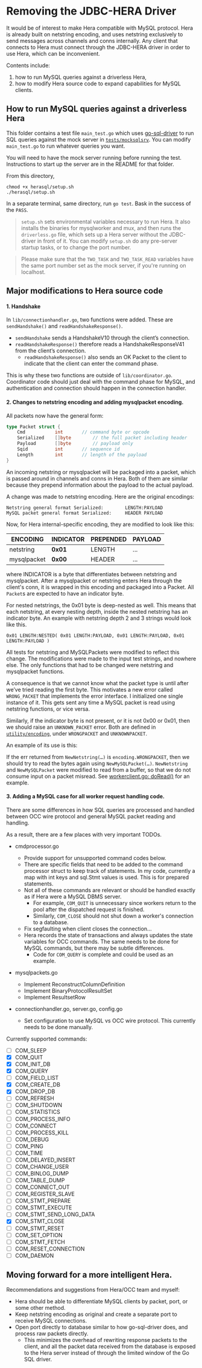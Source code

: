 # Removing the JDBC-HERA Driver

It would be of interest to make Hera compatible with MySQL protocol.
Hera is already built on netstring encoding, and uses netstring exclusively
to send messages across channels and conns internally. Any client that connects
to Hera must connect through the JDBC-HERA driver in order to use Hera, which can
be inconvenient.

Contents include:
1. how to run MySQL queries against a driverless Hera,
2. how to modify Hera source code to expand capabilities for MySQL clients.

## How to run MySQL queries against a driverless Hera
This folder contains a test file `main_test.go` which uses [go-sql-driver](https://godoc.org/github.com/go-sql-driver/mysql)
to run SQL queries against the mock server in [`tests/mocksqlsrv`](https://github.com/paypal/hera/tree/master/tests/mocksqlsrv).
You can modify `main_test.go` to run whatever queries you want.

You will need to have the mock server running before running the test.
Instructions to start up the server are in the README for that folder.

From this directory,

```
chmod +x herasql/setup.sh
./herasql/setup.sh
```

In a separate terminal, same directory, run `go test`. Bask in the success of
the `PASS`.

> `setup.sh` sets environmental variables necessary to run Hera. It also installs
the binaries for mysqlworker and mux, and then runs the `driverless.go` file,
which sets up a Hera server without the JDBC-driver in front of it. You can modify
`setup.sh` do any pre-server startup tasks, or to change the port number.

> Please make sure that the `TWO_TASK` and `TWO_TASK_READ` variables have the same port
number set as the mock server, if you're running on localhost.

## Major modifications to Hera source code

#### 1. **Handshake** ####

In `lib/connectionhandler.go`, two functions were added. These are
`sendHandshake()` and `readHandshakeResponse()`.

- `sendHandshake` sends a HandshakeV10 through the client’s connection.
- `readHandshakeResponse()` therefore reads a HandshakeResponseV41 from the
client’s connection.
     - `readHandshakeResponse()` also sends an OK Packet to the client to
     indicate that the client can enter the command phase.

This is why these two functions are outside of `lib/coordinator.go`.
Coordinator code should just deal with the command phase for MySQL,
and authentication and connection should happen in the connection handler.

#### 2. **Changes to netstring encoding and adding mysqlpacket encoding.** ####

All packets now have the general form:
```go
type Packet struct {
	Cmd           int 		// command byte or opcode
	Serialized    []byte		// the full packet including header
	Payload       []byte		// payload only
	Sqid          int 		// sequence id
	Length        int 		// length of the payload
}
```

An incoming netstring or mysqlpacket will be packaged into a packet, which
is passed around in channels and conns in Hera. Both of them are similar because
they prepend information about the payload to the actual payload.

A change was made to netstring encoding. Here are the original encodings:

```
Netstring general format Serialized: 		LENGTH:PAYLOAD
MySQL packet general format Serialized: 	HEADER PAYLOAD
```

Now, for Hera internal-specific encoding, they are modified to look like this:

ENCODING | INDICATOR | PREPENDED | PAYLOAD
--- | --- | --- | ---
netstring | **0x01** | LENGTH | ...
mysqlpacket | **0x00** | HEADER | ...

where INDICATOR is a byte that differentiates between netstring and mysqlpacket.
After a mysqlpacket or netstring enters Hera through the client's conn,
it is wrapped in this encoding and packaged into a Packet. All `Packet`s are expected to have an indicator byte.

For nested netstrings, the 0x01 byte is deep-nested as well. This means that each netstring, at every nesting depth, inside the nested netstring has an indicator byte. An example with netstring depth 2 and 3 strings would look like this.
```
0x01 LENGTH:NESTED( 0x01 LENGTH:PAYLOAD, 0x01 LENGTH:PAYLOAD, 0x01 LENGTH:PAYLOAD )
```
All tests for netstring and MySQLPackets were modified to reflect this change. The modifications were made to the input test strings, and nowhere else.
The only functions that had to be changed were netstring and mysqlpacket functions.

A consequence is that we cannot know what the packet type is until after we’ve tried reading the first byte. This motivates a new error called `WRONG_PACKET` that implements the error interface. I initialized one single instance of it. This gets sent any time a MySQL packet is read using netstring functions, or vice versa.

Similarly, if the indicator byte is not present, or it is not 0x00 or 0x01, then we should raise an `UNKNOWN_PACKET` error.
Both are defined in [`utility/encoding`](https://github.com/j-mhu/hera/tree/master/utility/encoding), under `WRONGPACKET` and `UNKNOWNPACKET`.

An example of its use is this:

If the err returned from `NewNetstring(…)` is `encoding.WRONGPACKET`, then we should try to read the bytes again using `NewMySQLPacket(…)`.
`NewNetstring` and `NewMySQLPacket` were modified to read from a buffer, so that we
do not consume input on a packet misread. See [workerclient.go: doRead()](https://github.com/j-mhu/hera/tree/master/lib/workerclient.go) for an example.


#### 3. Adding a MySQL case for all worker request handling code. ####

There are some differences in how SQL queries are processed and handled
between OCC wire protocol and general MySQL packet reading and handling.

As a result, there are a few places with very important TODOs.

* cmdprocessor.go
     - Provide support for unsupported command codes below.
     - There are specific fields that need to be added to the command processor struct to
     keep track of statements. In my code, currently a map with int keys and sql.Stmt values
     is used. This is for prepared statements.  
     - Not all of these commands are relevant or should be handled exactly
     as if Hera were a MySQL DBMS server.
          - For example, `COM_QUIT` is unnecessary
     since workers return to the pool after the dispatched request is finished.
          - Similarly, `COM_CLOSE` should not shut down a worker's connection
     to a database.
     - Fix segfaulting when client closes the connection...
     - Hera records the state of transactions and always updates the state variables for OCC commands. The same needs to be done for MySQL commands, but there may be subtle differences.
          - Code for `COM_QUERY` is complete and could be used as an example.
* mysqlpackets.go
     - Implement ReconstructColumnDefinition
     - Implement BinaryProtocolResultSet
     - Implement ResultsetRow

* connectionhandler.go, server.go, config.go
     - Set configuration to use MySQL vs OCC wire protocol. This currently needs to be done manually.

Currently supported commands:

- [ ] COM_SLEEP
- [x] COM_QUIT
- [x] COM_INIT_DB
- [x] COM_QUERY
- [ ] COM_FIELD_LIST
- [x] COM_CREATE_DB 		
- [x] COM_DROP_DB
- [ ] COM_REFRESH
- [ ] COM_SHUTDOWN
- [ ] COM_STATISTICS
- [ ] COM_PROCESS_INFO 		
- [ ] COM_CONNECT
- [ ] COM_PROCESS_KILL
- [ ] COM_DEBUG
- [ ] COM_PING
- [ ] COM_TIME 				
- [ ] COM_DELAYED_INSERT
- [ ] COM_CHANGE_USER
- [ ] COM_BINLOG_DUMP
- [ ] COM_TABLE_DUMP
- [ ] COM_CONNECT_OUT  		
- [ ] COM_REGISTER_SLAVE
- [ ] COM_STMT_PREPARE
- [ ] COM_STMT_EXECUTE
- [ ] COM_STMT_SEND_LONG_DATA
- [x] COM_STMT_CLOSE 		
- [ ] COM_STMT_RESET
- [ ] COM_SET_OPTION
- [ ] COM_STMT_FETCH
- [ ] COM_RESET_CONNECTION
- [ ] COM_DAEMON

## Moving forward for a more intelligent Hera. ##
Recommendations and suggestions from Hera/OCC team and myself:

- Hera should be able to differentiate MySQL clients by packet, port, or some other method.
- Keep netstring encoding as original and create a separate port to receive MySQL connections.
- Open port directly to database similar to how go-sql-driver does, and process raw packets directly.
     - This minimizes the overhead of rewriting response packets to the client, and all the packet data received from the database is exposed to the Hera server instead of through the limited window of the Go SQL driver.
